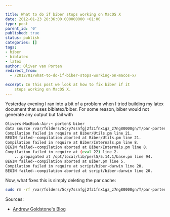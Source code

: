 ```yaml
---

title: What to do if biber stops working on MacOS X
date: 2012-01-23 20:36:00.000000000 +01:00
type: post
parent_id: '0'
published: true
status: publish
categories: []
tags:
- biber
- biblatex
- latex
author: Oliver van Porten
redirect_from:
  - /2012/01/what-to-do-if-biber-stops-working-on-macos-x/

excerpt: In this post we look at how to fix biber if it
    stops working on MacOS X.
---
```

Yesterday evening I ran into a bit of a problem when I tried building my latex document that uses biblatex/biber. For some reason, biber would not generate any output but fail with

``` bash
Olivers-MacBook-Air:~ porten$ biber
data source /var/folders/5c/y7ssnfgj2fz1fnx1gz_z7ng80000gn/T/par-porten/cache-5a7f3069e2a4d51fd3557003fc55ec74c554c947//inc/lib/Biber/LaTeX/recode_data.xml not found in .
Compilation failed in require at Biber/Utils.pm line 21.
BEGIN failed--compilation aborted at Biber/Utils.pm line 21.
Compilation failed in require at Biber/Internals.pm line 8.
BEGIN failed--compilation aborted at Biber/Internals.pm line 8.
Compilation failed in require at (eval 22) line 2.
    ...propagated at /opt/local/lib/perl5/5.14.1/base.pm line 94.
BEGIN failed--compilation aborted at Biber.pm line 5.
Compilation failed in require at script/biber-darwin line 20.
BEGIN failed--compilation aborted at script/biber-darwin line 20.
```
Now, what fixes this is simply deleting the par cache:

``` bash
sudo rm -rf /var/folders/5c/y7ssnfgj2fz1fnx1gz_z7ng80000gn/T/par-porten/
```

Sources:
   * [Andrew Goldstone's Blog](http://humtex.wordpress.com/2011/11/29/biber-first-aid-for-data-source-not-found/)